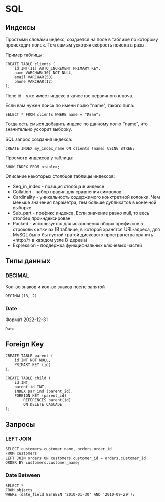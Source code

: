 # SQL

## Индексы

Простыми словами индекс, создается на поле в таблице по которому происходит 
поиск. Тем самым ускоряя скорость поиска в разы.

Пример таблицы:

    CREATE TABLE clients (
        id INT(11) AUTO_INCREMENT PRIMARY KEY,
        name VARCHAR(30) NOT NULL,
        email VARCHAR(50),
        phone VARCHAR(12)
    );

Поле id - уже имеет индекс в качестве первичного ключа.

Если вам нужен поиск по имени полю "name", такого типа:

    SELECT * FROM clients WHERE name = "Иван";

Тогда есть смысл добавить индекс по данному полю "name", что значительно 
ускорит выборку.

SQL запрос создания индекса:

    CREATE INDEX my_index_name ON clients (name) USING BTREE;

Просмотр индексов у таблицы:

    SHOW INDEX FROM <table>;

Описание некоторых столбцов таблицы индексов:

* Seq_in_index - позиция столбца в индексе
* Collation - набор правил для сравнения символов
* Cardinality - уникальность содержимого конктретной колонки. Чем меньше 
значения параметра, тем больше дубликатов в конечной выборке
* Sub_part - префикс индекса. Если значение равно null, то весь столбец 
проиндексирован
* Packed - используется для исключения общих префиксов в строковых ключах 
(В таблице, в которой хранятся URL-адреса, для MySQL было бы пустой тратой 
дискового пространства хранить «http://» в каждом узле B-дерева)
* Expression - поддержка функциональных ключевых частей

## Типы данных

### DECIMAL

Кол-во знаков и кол-во знаков после запятой

    DECIMAL(13, 2)

### Date

Формат 2022-12-31

    Date

## Foreign Key

    CREATE TABLE parent (
        id INT NOT NULL,
        PRIMARY KEY (id)
    );

    CREATE TABLE child (
        id INT,
        parent_id INT,
        INDEX par_ind (parent_id),
        FOREIGN KEY (parent_id)
            REFERENCES parent(id)
            ON DELETE CASCADE
    );

## Запросы

### LEFT JOIN

    SELECT customers.customer_name, orders.order_id
    FROM customers
    LEFT JOIN orders ON customers.customer_id = orders.customer_id
    ORDER BY customers.customer_name;

### Date Between

    SELECT *
    FROM objects
    WHERE (date_field BETWEEN '2010-01-30' AND '2010-09-29');
